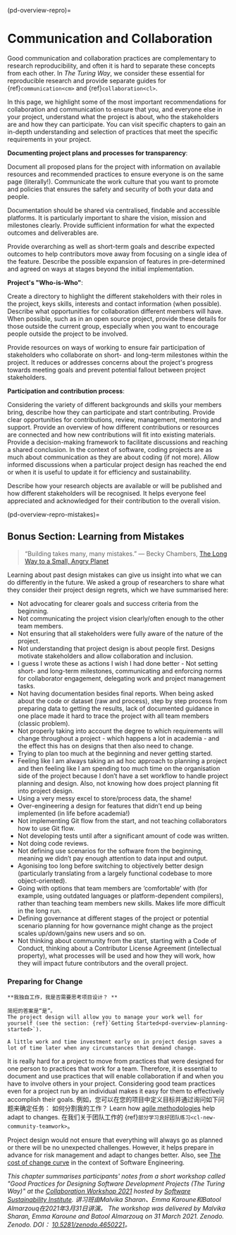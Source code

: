 (pd-overview-repro)=
# Communication and Collaboration

Good communication and collaboration practices are complementary to research reproducibility, and often it is hard to separate these concepts from each other. In _The Turing Way_, we consider these essential for reproducible research and provide separate guides for {ref}`communication<cm>` and {ref}`collaboration<cl>`.

In this page, we highlight some of the most important recommendations for collaboration and communication to ensure that you, and everyone else in your project, understand what the project is about, who the stakeholders are and how they can participate. You can visit specific chapters to gain an in-depth understanding and selection of practices that meet the specific requirements in your project.

**Documenting project plans and processes for transparency**:

Document all proposed plans for the project with information on available resources and recommended practices to ensure everyone is on the same page (literally!). Communicate the work culture that you want to promote and policies that ensures the safety and security of both your data and people.

Documentation should be shared via centralised, findable and accessible platforms. It is particularly important to share the vision, mission and milestones clearly. Provide sufficient information for what the expected outcomes and deliverables are.

Provide overarching as well as short-term goals and describe expected outcomes to help contributors move away from focusing on a single idea of the feature. Describe the possible expansion of features in pre-determined and agreed on ways at stages beyond the initial implementation.

**Project's "Who-is-Who"**:

Create a directory to highlight the different stakeholders with their roles in the project, keys skills, interests and contact information (when possible). Describe what opportunities for collaboration different members will have. When possible, such as in an open source project, provide these details for those outside the current group, especially when you want to encourage people outside the project to be involved.

Provide resources on ways of working to ensure fair participation of stakeholders who collaborate on short- and long-term milestones within the project. It reduces or addresses concerns about the project's progress towards meeting goals and prevent potential fallout between project stakeholders.

**Participation and contribution process**:

Considering the variety of different backgrounds and skills your members bring, describe how they can participate and start contributing. Provide clear opportunities for contributions, review, management, mentoring and support. Provide an overview of how different contributions or resources are connected and how new contributions will fit into existing materials. Provide a decision-making framework to facilitate discussions and reaching a shared conclusion. In the context of software, coding projects are as much about communication as they are about coding (if not more). Allow informed discussions when a particular project design has reached the end or when it is useful to update it for efficiency and sustainability.

Describe how your research objects are available or will be published and how different stakeholders will be recognised. It helps everyone feel appreciated and acknowledged for their contribution to the overall vision.


<!--
(pd-overview-repro-turingway)=
## _The Turing Way_ Chapter for Communication and Collaboration

We recommend reading the following chapters to understand effective communication and collaboration for project design.

### Basic Requirements
- {ref}`<>`
- {ref}`<>`
- {ref}`<>`

### Advanced Requirements
- {ref}`<>`
- {ref}`<>`
-->

(pd-overview-repro-mistakes)=
## Bonus Section: Learning from Mistakes

> “Building takes many, many mistakes.” ― Becky Chambers, [The Long Way to a Small, Angry Planet](https://www.goodreads.com/work/quotes/42270825)

Learning about past design mistakes can give us insight into what we can do differently in the future. We asked a group of researchers to share what they consider their project design regrets, which we have summarised here:

- Not advocating for clearer goals and success criteria from the beginning.
- Not communicating the project vision clearly/often enough to the other team members.
- Not ensuring that all stakeholders were fully aware of the nature of the project.
- Not understanding that project design is about people first. Designs motivate stakeholders and allow collaboration and inclusion.
- I guess I wrote these as actions I wish I had done better - Not setting short- and long-term milestones, communicating and enforcing norms for collaborator engagement, delegating work and project management tasks.
- Not having documentation besides final reports. When being asked about the code or dataset (raw and process), step by step process from preparing data to getting the results, lack of documented guidance in one place made it hard to trace the project with all team members (classic problem).
- Not properly taking into account the degree to which requirements will change throughout a project - which happens a lot in academia - and the effect this has on designs that then also need to change.
- Trying to plan too much at the beginning and never getting started.
- Feeling like I am always taking an ad hoc approach to planning a project and then feeling like I am spending too much time on the organisation side of the project because I don’t have a set workflow to handle project planning and design. Also, not knowing how does project planning fit into project design.
- Using a very messy excel to store/process data, the shame!
- Over-engineering a design for features that didn’t end up being implemented (in life before academia!)
- Not implementing Git flow from the start, and not teaching collaborators how to use Git flow.
- Not developing tests until after a significant amount of code was written.
- Not doing code reviews.
- Not defining use scenarios for the software from the beginning, meaning we didn’t pay enough attention to data input and output.
- Agonising too long before switching to objectively better design (particularly translating from a largely functional codebase to more object-oriented).
- Going with options that team members are ‘comfortable’ with (for example, using outdated languages or platform-dependent compilers), rather than teaching team members new skills. Makes life more difficult in the long run.
- Defining governance at different stages of the project or potential scenario planning for how governance might change as the project scales up/down/gains new users and so on.
- Not thinking about community from the start, starting with a Code of Conduct, thinking about a Contributor License Agreement (intellectual property), what processes will be used and how they will work, how they will impact future contributors and the overall project.

### Preparing for Change

```{note}
**我独自工作，我是否需要思考项目设计？ **

简短的答案是“是”。
The project design will allow you to manage your work well for yourself (see the section: {ref}`Getting Started<pd-overview-planning-started>`).

A little work and time investment early on in project design saves a lot of time later when any circumstances that demand change.
```

It is really hard for a project to move from practices that were designed for one person to practices that work for a team. Therefore, it is essential to document and use practices that will enable collaboration if and when you have to involve others in your project. Considering good team practices even for a project run by an individual makes it easy for them to effectively accomplish their goals. 例如，您可以在您的项目中定义目标并通过询问如下问题来确定任务： 如何分割我的工作？ Learn how [agile methodologies](http://www.agilenutshell.com/) help adapt to changes. 在我们关于团队工作的 {ref}`部分学习良好团队练习<cl-new-community-teamwork>`。

Project design would not ensure that everything will always go as planned or there will be no unexpected challenges. However, it helps prepare in advance for risk management and adapt to changes better. Also, see [The cost of change curve](http://www.agilemodeling.com/essays/costOfChange.htm) in the context of Software Engineering.

_This chapter summarises participants' notes from a short workshop called "Good Practices for Designing Software Development Projects (The Turing Way)" at the [Collaboration Workshop 2021](https://www.software.ac.uk/cw21)  hosted by [Software Sustainability Institute](https://www.software.ac.uk). 讲习班由Malvika Sharan、Emma Karoune和Batool Almarzouq在2021年3月31日讲演。 The workshop was delivered by Malvika Sharan, Emma Karoune and Batool Almarzouq on 31 March 2021. Zenodo. Zenodo. DOI： [10.5281/zenodo.4650221](https://doi.org/10.5281/zenodo.4650221)。_
